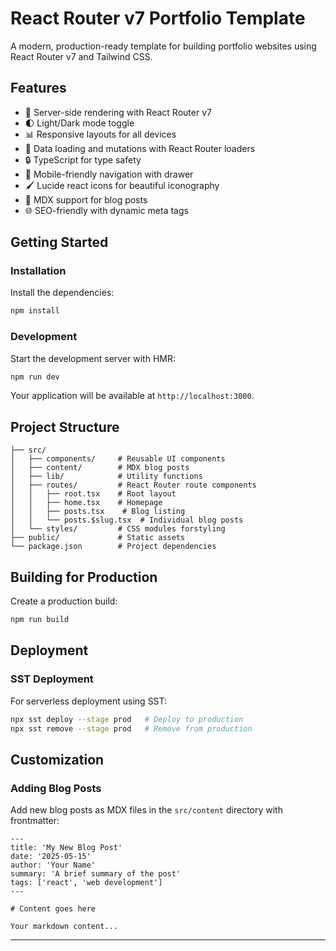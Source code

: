 # React Router v7 Portfolio Template

A modern, production-ready template for building portfolio websites using React Router v7 and Tailwind CSS.

## Features

- 🚀 Server-side rendering with React Router v7
- 🌓 Light/Dark mode toggle
- 📊 Responsive layouts for all devices
- 🔄 Data loading and mutations with React Router loaders
- 🔒 TypeScript for type safety
- 📱 Mobile-friendly navigation with drawer
- 🖌️ Lucide react icons for beautiful iconography
- 📝 MDX support for blog posts
- 🌐 SEO-friendly with dynamic meta tags

## Getting Started

### Installation

Install the dependencies:

```bash
npm install
```

### Development

Start the development server with HMR:

```bash
npm run dev
```

Your application will be available at `http://localhost:3000`.

## Project Structure

```
├── src/
│   ├── components/     # Reusable UI components
│   ├── content/        # MDX blog posts
│   ├── lib/            # Utility functions
│   ├── routes/         # React Router route components
│   │   ├── root.tsx    # Root layout
│   │   ├── home.tsx    # Homepage
│   │   ├── posts.tsx    # Blog listing
│   │   └── posts.$slug.tsx  # Individual blog posts
│   └── styles/         # CSS modules forstyling
├── public/             # Static assets
└── package.json        # Project dependencies
```

## Building for Production

Create a production build:

```bash
npm run build
```

## Deployment

### SST Deployment

For serverless deployment using SST:

```bash
npx sst deploy --stage prod   # Deploy to production
npx sst remove --stage prod   # Remove from production
```

## Customization

### Adding Blog Posts

Add new blog posts as MDX files in the `src/content` directory with frontmatter:

```mdx
---
title: 'My New Blog Post'
date: '2025-05-15'
author: 'Your Name'
summary: 'A brief summary of the post'
tags: ['react', 'web development']
---

# Content goes here

Your markdown content...
```

---
